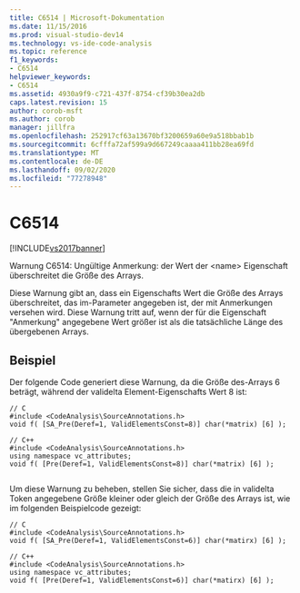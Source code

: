 ```yaml
---
title: C6514 | Microsoft-Dokumentation
ms.date: 11/15/2016
ms.prod: visual-studio-dev14
ms.technology: vs-ide-code-analysis
ms.topic: reference
f1_keywords:
- C6514
helpviewer_keywords:
- C6514
ms.assetid: 4930a9f9-c721-437f-8754-cf39b30ea2db
caps.latest.revision: 15
author: corob-msft
ms.author: corob
manager: jillfra
ms.openlocfilehash: 252917cf63a13670bf3200659a60e9a518bbab1b
ms.sourcegitcommit: 6cfffa72af599a9d667249caaaa411bb28ea69fd
ms.translationtype: MT
ms.contentlocale: de-DE
ms.lasthandoff: 09/02/2020
ms.locfileid: "77278948"
---
```

# <a name="c6514"></a>C6514
[!INCLUDE[vs2017banner](../includes/vs2017banner.md)]

Warnung C6514: Ungültige Anmerkung: der Wert der \<name> Eigenschaft überschreitet die Größe des Arrays.  
  
 Diese Warnung gibt an, dass ein Eigenschafts Wert die Größe des Arrays überschreitet, das im-Parameter angegeben ist, der mit Anmerkungen versehen wird. Diese Warnung tritt auf, wenn der für die Eigenschaft "Anmerkung" angegebene Wert größer ist als die tatsächliche Länge des übergebenen Arrays.  
  
## <a name="example"></a>Beispiel  
 Der folgende Code generiert diese Warnung, da die Größe des-Arrays 6 beträgt, während der validelta Element-Eigenschafts Wert 8 ist:  
  
```  
// C  
#include <CodeAnalysis\SourceAnnotations.h>  
void f( [SA_Pre(Deref=1, ValidElementsConst=8)] char(*matrix) [6] );  
  
// C++  
#include <CodeAnalysis\SourceAnnotations.h>  
using namespace vc_attributes;  
void f( [Pre(Deref=1, ValidElementsConst=8)] char(*matrix) [6] );  
  
```  
  
 Um diese Warnung zu beheben, stellen Sie sicher, dass die in validelta Token angegebene Größe kleiner oder gleich der Größe des Arrays ist, wie im folgenden Beispielcode gezeigt:  
  
```  
// C  
#include <CodeAnalysis\SourceAnnotations.h>  
void f( [SA_Pre(Deref=1, ValidElementsConst=6)] char(*matirx) [6] );  
  
// C++  
#include <CodeAnalysis\SourceAnnotations.h>  
using namespace vc_attributes;  
void f( [Pre(Deref=1, ValidElementsConst=6)] char(*matirx) [6] );   
```
